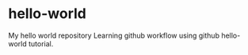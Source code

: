 # hello-world
My hello world repository
Learning github workflow using github hello-world tutorial.
